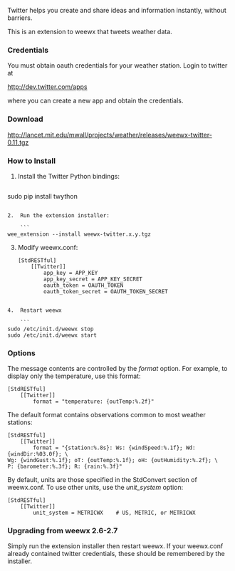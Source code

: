 Twitter helps you create and share ideas and information instantly, without barriers.

This is an extension to weewx that tweets weather data.

### Credentials

You must obtain oauth credentials for your weather station.  Login to twitter at

http://dev.twitter.com/apps

where you can create a new app and obtain the credentials.

### Download

http://lancet.mit.edu/mwall/projects/weather/releases/weewx-twitter-0.11.tgz

### How to Install

1.  Install the Twitter Python bindings:

    ```
sudo pip install twython
```

2.  Run the extension installer:

    ```
wee_extension --install weewx-twitter.x.y.tgz
```

3.  Modify weewx.conf:

    ```
    [StdRESTful]
        [[Twitter]]
            app_key = APP_KEY
            app_key_secret = APP_KEY_SECRET
            oauth_token = OAUTH_TOKEN
            oauth_token_secret = OAUTH_TOKEN_SECRET
```

4.  Restart weewx

    ```
sudo /etc/init.d/weewx stop
sudo /etc/init.d/weewx start
```

### Options

The message contents are controlled by the _format_ option.  For example, to display only the temperature, use this format:

```
[StdRESTful]
    [[Twitter]]
        format = "temperature: {outTemp:%.2f}"
```

The default format contains observations common to most weather stations:

```
[StdRESTful]
    [[Twitter]]
        format = "{station:%.8s}: Ws: {windSpeed:%.1f}; Wd: {windDir:%03.0f}; \
Wg: {windGust:%.1f}; oT: {outTemp:%.1f}; oH: {outHumidity:%.2f}; \
P: {barometer:%.3f}; R: {rain:%.3f}"
```

By default, units are those specified in the StdConvert section of weewx.conf.  To use other units, use the _unit_system_ option:

```
[StdRESTful]
    [[Twitter]]
        unit_system = METRICWX    # US, METRIC, or METRICWX
```

### Upgrading from weewx 2.6-2.7

Simply run the extension installer then restart weewx.  If your weewx.conf already contained twitter credentials, these should be remembered by the installer.
